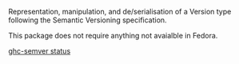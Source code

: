 Representation, manipulation, and de/serialisation of a Version type following
the Semantic Versioning specification.

This package does not require anything not avaialble in Fedora.

[ghc-semver status](https://copr.fedorainfracloud.org/coprs/dshea/bdcs-haskell-deps/package/ghc-semver/status_image/last_build.png)
